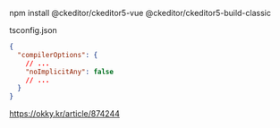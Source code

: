 npm install @ckeditor/ckeditor5-vue @ckeditor/ckeditor5-build-classic

tsconfig.json

```json
{
  "compilerOptions": {
    // ...
    "noImplicitAny": false
    // ...
  }
}
```

https://okky.kr/article/874244
